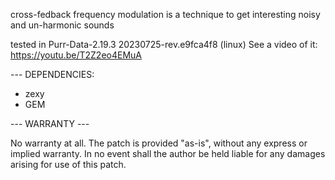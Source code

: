 
cross-fedback frequency modulation is a technique to get interesting noisy and un-harmonic sounds

tested in Purr-Data-2.19.3 20230725-rev.e9fca4f8 (linux)
See a video of it:  https://youtu.be/T2Z2eo4EMuA

--- DEPENDENCIES: 

- zexy
- GEM

--- WARRANTY ---

No warranty at all. The patch is provided "as-is", without any express or implied warranty. In no event shall the author be held liable for any damages arising for use of this patch.
